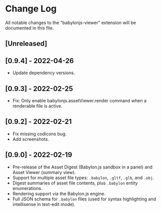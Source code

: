 # Change Log

All notable changes to the "babylonjs-viewer" extension will be documented in this file.

## [Unreleased]

## [0.9.4] - 2022-04-26

- Update dependency versions.

## [0.9.3] - 2022-02-25

- Fix: Only enable babylonjs.assetViewer.render command when a renderable file is active. 

## [0.9.2] - 2022-02-21

- Fix missing codicons bug.
- Add screenshots.

## [0.9.0] - 2022-02-19

- Pre-release of the Asset Digest (Babylon.js sandbox in a panel) and Asset Viewer (summary view).
- Support for multiple asset file types: `.babylon`, `.gltf`, `.glb`, and `.obj`.
- Digest summaries of asset file contents, plus `.babylon` entity enumerations.
- Rendering support via the Babylon.js engine.
- Full JSON schema for `.babylon` files (used for syntax highlighting and intellisense in text-edit
  mode).